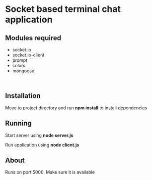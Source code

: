 <h1>Socket based terminal chat application</h1>

<h2>Modules required</h2>
<ul>
<li> socket.io
<li> socket.io-client
<li> prompt
<li> colors
<li> mongoose
</ul>

<br/>

<h2>Installation</h2>
Move to project directory and run <b>npm install</b> to install dependencies

<h2>Running</h2>

Start server using <b>node server.js</b>

Run application using <b>node client.js</b>

<h2>About</h2>
Runs on port 5000. Make sure it is available